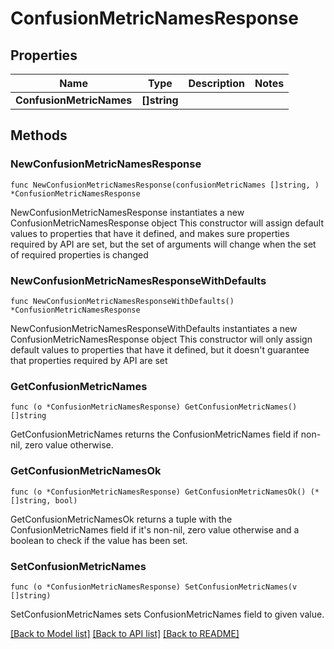 # ConfusionMetricNamesResponse

## Properties

Name | Type | Description | Notes
------------ | ------------- | ------------- | -------------
**ConfusionMetricNames** | **[]string** |  | 

## Methods

### NewConfusionMetricNamesResponse

`func NewConfusionMetricNamesResponse(confusionMetricNames []string, ) *ConfusionMetricNamesResponse`

NewConfusionMetricNamesResponse instantiates a new ConfusionMetricNamesResponse object
This constructor will assign default values to properties that have it defined,
and makes sure properties required by API are set, but the set of arguments
will change when the set of required properties is changed

### NewConfusionMetricNamesResponseWithDefaults

`func NewConfusionMetricNamesResponseWithDefaults() *ConfusionMetricNamesResponse`

NewConfusionMetricNamesResponseWithDefaults instantiates a new ConfusionMetricNamesResponse object
This constructor will only assign default values to properties that have it defined,
but it doesn't guarantee that properties required by API are set

### GetConfusionMetricNames

`func (o *ConfusionMetricNamesResponse) GetConfusionMetricNames() []string`

GetConfusionMetricNames returns the ConfusionMetricNames field if non-nil, zero value otherwise.

### GetConfusionMetricNamesOk

`func (o *ConfusionMetricNamesResponse) GetConfusionMetricNamesOk() (*[]string, bool)`

GetConfusionMetricNamesOk returns a tuple with the ConfusionMetricNames field if it's non-nil, zero value otherwise
and a boolean to check if the value has been set.

### SetConfusionMetricNames

`func (o *ConfusionMetricNamesResponse) SetConfusionMetricNames(v []string)`

SetConfusionMetricNames sets ConfusionMetricNames field to given value.



[[Back to Model list]](../README.md#documentation-for-models) [[Back to API list]](../README.md#documentation-for-api-endpoints) [[Back to README]](../README.md)



